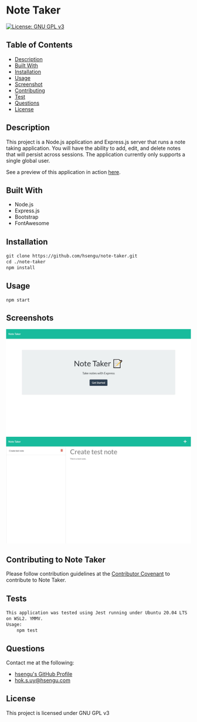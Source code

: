 # Note Taker
[![License: GNU GPL v3](https://img.shields.io/badge/License-GNU%20GPL%20v3-blue.svg)](https://www.gnu.org/licenses/gpl-3.0)

## Table of Contents
* [Description](#description)
* [Built With](#built-with)
* [Installation](#installation)
* [Usage](#usage)
* [Screenshot](#screenshot)
* [Contributing](#contributing-to-note-taker)
* [Test](#test)
* [Questions](#questions)
* [License](#license)

## Description
This project is a Node.js application and Express.js server that runs a note taking application. You will have the ability to add, edit, and delete notes that will persist across sessions. The application currently only supports a single global user.

See a preview of this application in action [here](https://agile-fortress-70071.herokuapp.com/notes).

## Built With
- Node.js
- Express.js
- Bootstrap
- FontAwesome

## Installation
	git clone https://github.com/hsengu/note-taker.git
	cd ./note-taker
	npm install

## Usage
	npm start

## Screenshots
![Screenshot](./assets/Screenshots/Screenshot.jpg)
![Screenshot](./assets/Screenshots/Screenshot_2.jpg)

## Contributing to Note Taker
Please follow contribution guidelines at the [Contributor Covenant](https://www.contributor-covenant.org/version/2/1/code_of_conduct/) to contribute to Note Taker.

## Tests
    This application was tested using Jest running under Ubuntu 20.04 LTS on WSL2. YMMV.
    Usage:
	    npm test

## Questions
Contact me at the following:
- [hsengu's GitHub Profile](https://github.com/hsengu)
- hok.s.uy@hsengu.com

## License
This project is licensed under GNU GPL v3
